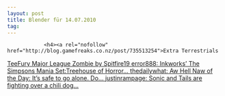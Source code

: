 ```yaml
---
layout: post
title: Blender für 14.07.2010
tag: 
---
```



                <h4><a rel="nofollow" href="http://blog.gamefreaks.co.nz/post/735513254">Extra Terrestrials
</a><a rel="nofollow" href="http://blog.gamefreaks.co.nz/post/737191935">TeeFury Major League Zombie by Spitfire19
</a><a rel="nofollow" href="http://blog.gamefreaks.co.nz/post/708756968">error888: Inkworks’ The Simpsons Mania Set:Treehouse of Horror...
</a><a rel="nofollow" href="http://blog.gamefreaks.co.nz/post/709821415">thedailywhat: Aw Hell Naw of the Day: It’s safe to go alone. Do...
</a><a rel="nofollow" href="http://blog.gamefreaks.co.nz/post/710197591">justinrampage: Sonic and Tails are fighting over a chili dog...</a></h4>
            

